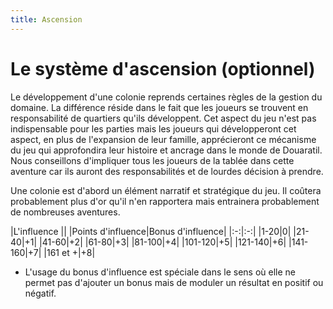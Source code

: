 ```yaml
---
title: Ascension
---
```

# Le système d'ascension (optionnel)
Le développement d'une colonie reprends certaines règles de la gestion du domaine. La différence réside dans le fait que les joueurs se trouvent en responsabilité de quartiers qu'ils développent. Cet aspect du jeu n'est pas indispensable pour les parties mais les joueurs qui développeront cet aspect, en plus de l'expansion de leur famille, apprécieront ce mécanisme du jeu qui approfondira leur histoire et ancrage dans le monde de Douaratil. Nous conseillons d'impliquer tous les joueurs de la tablée dans cette aventure car ils auront des responsabilités et de lourdes décision à prendre.  

Une colonie est d'abord un élément narratif et stratégique du jeu. Il coûtera probablement plus d'or qu'il n'en rapportera mais entrainera probablement de nombreuses aventures.  

|L'influence ||
|Points d'influence|Bonus d'influence|
|:-:|:-:|
|1-20|0|
|21-40|+1|
|41-60|+2|
|61-80|+3|
|81-100|+4|
|101-120|+5|
|121-140|+6|
|141-160|+7|
|161 et +|+8|

- L'usage du bonus d'influence est spéciale dans le sens où elle ne permet pas d'ajouter un bonus mais de moduler un résultat en positif ou négatif.    

